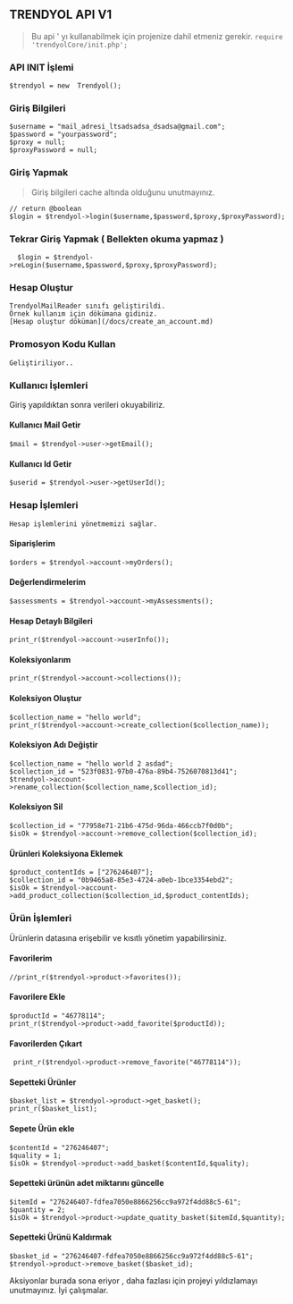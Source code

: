 ﻿
## TRENDYOL API V1

> Bu api ' yı kullanabilmek için projenize dahil etmeniz gerekir.
> `require  'trendyolCore/init.php';`


### API INIT İşlemi

    $trendyol = new  Trendyol();
    
### Giriş Bilgileri

    $username = "mail_adresi_ltsadsadsa_dsadsa@gmail.com";
    $password = "yourpassword";
    $proxy = null;
    $proxyPassword = null;
    
  ### Giriş Yapmak
  

> Giriş bilgileri cache altında olduğunu unutmayınız.

    // return @boolean
    $login = $trendyol->login($username,$password,$proxy,$proxyPassword);

### Tekrar Giriş Yapmak ( Bellekten okuma yapmaz )

      $login = $trendyol->reLogin($username,$password,$proxy,$proxyPassword);


### Hesap Oluştur
    TrendyolMailReader sınıfı geliştirildi. 
    Örnek kullanım için dökümana gidiniz.
    [Hesap oluştur döküman](/docs/create_an_account.md)

### Promosyon Kodu Kullan
    Geliştiriliyor..


### Kullanıcı İşlemleri
Giriş yapıldıktan sonra verileri okuyabiliriz.
#### Kullanıcı Mail Getir

    $mail = $trendyol->user->getEmail();
 #### Kullanıcı Id Getir
  `$userid = $trendyol->user->getUserId();`


### Hesap İşlemleri
	Hesap işlemlerini yönetmemizi sağlar.
	
#### Siparişlerim

    $orders = $trendyol->account->myOrders();
 #### Değerlendirmelerim
	 
    $assessments = $trendyol->account->myAssessments();
#### Hesap Detaylı Bilgileri

    print_r($trendyol->account->userInfo());

   #### Koleksiyonlarım
   

    print_r($trendyol->account->collections());
#### Koleksiyon Oluştur

    $collection_name = "hello world";
    print_r($trendyol->account->create_collection($collection_name));
#### Koleksiyon Adı Değiştir

    $collection_name = "hello world 2 asdad";
    $collection_id = "523f0831-97b0-476a-89b4-7526070813d41";
    $trendyol->account->rename_collection($collection_name,$collection_id);
   #### Koleksiyon Sil
   

    $collection_id = "77958e71-21b6-475d-96da-466ccb7f0d0b";
    $isOk = $trendyol->account->remove_collection($collection_id);


#### Ürünleri Koleksiyona Eklemek

    $product_contentIds = ["276246407"];
    $collection_id = "0b9465a8-85e3-4724-a0eb-1bce3354ebd2";
    $isOk = $trendyol->account->add_product_collection($collection_id,$product_contentIds);


### Ürün İşlemleri

Ürünlerin datasına erişebilir ve kısıtlı yönetim yapabilirsiniz.

#### Favorilerim

    //print_r($trendyol->product->favorites());
  #### Favorilere Ekle
    $productId = "46778114";
    print_r($trendyol->product->add_favorite($productId));
 #### Favorilerden Çıkart
     print_r($trendyol->product->remove_favorite("46778114"));
    

#### Sepetteki Ürünler

    $basket_list = $trendyol->product->get_basket();
    print_r($basket_list);
	
#### Sepete Ürün ekle

    $contentId = "276246407";
    $quality = 1;
    $isOk = $trendyol->product->add_basket($contentId,$quality);

#### Sepetteki ürünün adet miktarını güncelle

    $itemId = "276246407-fdfea7050e8866256cc9a972f4dd88c5-61";
    $quantity = 2;
    $isOk = $trendyol->product->update_quatity_basket($itemId,$quantity);

#### Sepetteki Ürünü Kaldırmak

    $basket_id = "276246407-fdfea7050e8866256cc9a972f4dd88c5-61";
    $trendyol->product->remove_basket($basket_id);




Aksiyonlar burada sona eriyor , daha fazlası için projeyi yıldızlamayı unutmayınız. İyi çalışmalar.

   
    




   